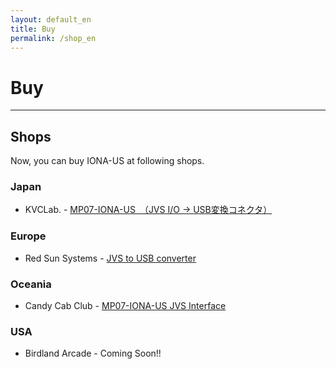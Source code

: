 ```yaml
---
layout: default_en
title: Buy
permalink: /shop_en
---
```

# Buy
---

## Shops
Now, you can buy IONA-US at following shops.

### Japan
- KVCLab. - [MP07-IONA-US　（JVS I/O → USB変換コネクタ）](https://kvclab.com/shopdetail/000000000964/)

### Europe
- Red Sun Systems - [JVS to USB converter](http://www.redsuns.be/#exausb)

### Oceania
- Candy Cab Club - [MP07-IONA-US JVS Interface](https://www.candycabclub.com/product/mp07-iona)

### USA
- Birdland Arcade - Coming Soon!!